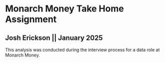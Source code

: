 # Monarch Money Take Home Assignment
## Josh Erickson || January 2025

<p>This analysis was conducted during the interview process for a data role at Monarch Money.</p>
